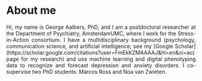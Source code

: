 # About me
<p style="text-align: justify;">
Hi, my name is George Aalbers, PhD, and I am a postdoctoral researcher at the Department of Psychiatry, AmsterdamUMC, where I work for the Stress-in-Action consortium. I have a multidisciplinary background (psychology, communication science, and artificial intelligence; see my [Google Scholar](https://scholar.google.com/citations?user=FmEkKZMAAAAJ&hl=en&oi=ao) page for my research) and use machine learning and digital phenotyping data to recognize and forecast depression and anxiety disorders. I co-supervise two PhD students: Marcos Ross and Noa van Zwieten.
</p>
